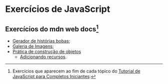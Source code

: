 # Exercícios de JavaScript

## Exercícios do mdn web docs[^1]

[^1]: Exercícios que aparecem ao fim de cada tópico do [Tutorial de JavaScript para Completos Iniciantes](https://developer.mozilla.org/pt-BR/docs/Learn/JavaScript):

* [Gerador de histórias bobas](https://developer.mozilla.org/pt-BR/docs/Learn/JavaScript/First_steps/Silly_story_generator);
* [Galeria de Imagens](https://developer.mozilla.org/pt-BR/docs/Learn/JavaScript/Building_blocks/Image_gallery);
* [Prática de construção de objetos](https://developer.mozilla.org/pt-BR/docs/Learn/JavaScript/Objects/Object_building_practice)
  * [Adicionando recursos](https://developer.mozilla.org/pt-BR/docs/Learn/JavaScript/Objects/Adding_bouncing_balls_features).